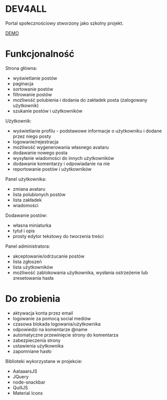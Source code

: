 # DEV4ALL

Portal społecznościowy stworzony jako szkolny projekt. 

[DEMO](https://dev4all.herokuapp.com/)

# Funkcjonalność

Strona główna:
- wyświetlanie postów
- paginacja
- sortowanie postów
- filtrowanie postów
- możliwość polubienia i dodania do zakładek posta (zalogowany użytkownik)
- szukanie postów i użytkowników

Użytkownik:
- wyświetlanie profilu - podstawowe informacje o użytkowniku i dodane przez niego posty
- logowanie/rejestracja
- możliwość wygenerowania własnego avataru
- dodawanie nowego posta
- wysyłanie wiadomości do innych użytkowników
- dodawanie komentarzy i odpowiadanie na nie
- reportowanie postów i użytkowników

Panel użytkownika:
- zmiana avataru
- lista polubionych postów
- lista zakładek
- wiadomości

Dodawanie postów:
- własna miniaturka
- tytuł i opis
- prosty edytor tekstowy do tworzenia treści

Panel administratora:
- akceptowanie/odrzucanie postów
- lista zgłoszeń
- lista użytkowników
- możliwość zablokowania użytkownika, wysłania ostrzeżenie lub zresetowania hasła


# Do zrobienia
- aktywacja konta przez email
- logowanie za pomocą social mediów
- czasowa blokada logowania/użytkownika
- odpowiedzi na komentarze @name
- automatyczne przewinięcie strony do komentarza
- zabezpieczenia strony
- ustawienia użytkownika 
- zapomniane hasło


Biblioteki wykorzystane w projekcie:
- AataaarsJS
- JQuery
- node-snackbar
- QuillJS
- Material Icons



    
